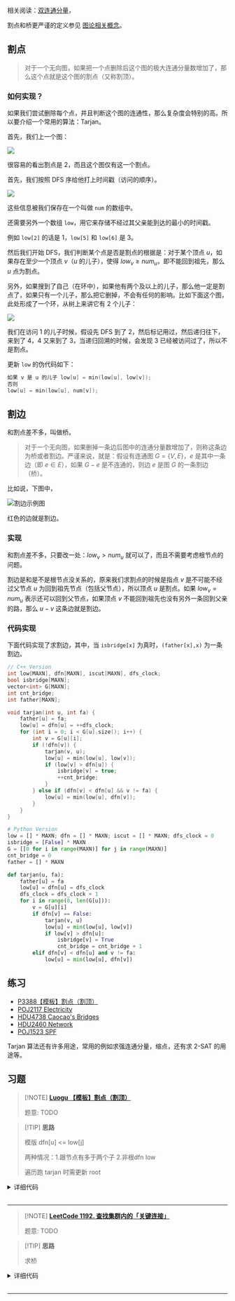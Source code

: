 
相关阅读：[双连通分量](./bcc.md)，

割点和桥更严谨的定义参见 [图论相关概念](./concept.md)。

## 割点

> 对于一个无向图，如果把一个点删除后这个图的极大连通分量数增加了，那么这个点就是这个图的割点（又称割顶）。

### 如何实现？

如果我们尝试删除每个点，并且判断这个图的连通性，那么复杂度会特别的高。所以要介绍一个常用的算法：Tarjan。

首先，我们上一个图：

![](./images/cut1.svg)

很容易的看出割点是 2，而且这个图仅有这一个割点。

首先，我们按照 DFS 序给他打上时间戳（访问的顺序）。

![](./images/cut2.svg)

这些信息被我们保存在一个叫做 `num` 的数组中。

还需要另外一个数组 `low`，用它来存储不经过其父亲能到达的最小的时间戳。

例如 `low[2]` 的话是 1，`low[5]` 和 `low[6]` 是 3。

然后我们开始 DFS，我们判断某个点是否是割点的根据是：对于某个顶点 $u$，如果存在至少一个顶点 $v$（$u$ 的儿子），使得 $low_v \geq num_u$，即不能回到祖先，那么 $u$ 点为割点。

另外，如果搜到了自己（在环中），如果他有两个及以上的儿子，那么他一定是割点了，如果只有一个儿子，那么把它删掉，不会有任何的影响。比如下面这个图，此处形成了一个环，从树上来讲它有 2 个儿子：

![](./images/cut3.svg)

我们在访问 1 的儿子时候，假设先 DFS 到了 2，然后标记用过，然后递归往下，来到了 4，4 又来到了 3，当递归回溯的时候，会发现 3 已经被访问过了，所以不是割点。

更新 `low` 的伪代码如下：

```cpp
如果 v 是 u 的儿子 low[u] = min(low[u], low[v]);
否则
low[u] = min(low[u], num[v]);
```

## 割边

和割点差不多，叫做桥。

> 对于一个无向图，如果删掉一条边后图中的连通分量数增加了，则称这条边为桥或者割边。严谨来说，就是：假设有连通图 $G=\{V,E\}$，$e$ 是其中一条边（即 $e \in E$），如果 $G-e$ 是不连通的，则边 $e$ 是图 $G$ 的一条割边（桥）。

比如说，下图中，

![割边示例图](./images/bridge1.svg)

红色的边就是割边。

### 实现

和割点差不多，只要改一处：$low_v>num_u$ 就可以了，而且不需要考虑根节点的问题。

割边是和是不是根节点没关系的，原来我们求割点的时候是指点 $v$ 是不可能不经过父节点 $u$ 为回到祖先节点（包括父节点），所以顶点 $u$ 是割点。如果 $low_v=num_u$ 表示还可以回到父节点，如果顶点 $v$ 不能回到祖先也没有另外一条回到父亲的路，那么 $u-v$ 这条边就是割边。

### 代码实现

下面代码实现了求割边，其中，当 `isbridge[x]` 为真时，`(father[x],x)` 为一条割边。

```cpp
// C++ Version
int low[MAXN], dfn[MAXN], iscut[MAXN], dfs_clock;
bool isbridge[MAXN];
vector<int> G[MAXN];
int cnt_bridge;
int father[MAXN];

void tarjan(int u, int fa) {
    father[u] = fa;
    low[u] = dfn[u] = ++dfs_clock;
    for (int i = 0; i < G[u].size(); i++) {
        int v = G[u][i];
        if (!dfn[v]) {
            tarjan(v, u);
            low[u] = min(low[u], low[v]);
            if (low[v] > dfn[u]) {
                isbridge[v] = true;
                ++cnt_bridge;
            }
        } else if (dfn[v] < dfn[u] && v != fa) {
            low[u] = min(low[u], dfn[v]);
        }
    }
}
```

```python
# Python Version
low = [] * MAXN; dfn = [] * MAXN; iscut = [] * MAXN; dfs_clock = 0
isbridge = [False] * MAXN
G = [[0 for i in range(MAXN)] for j in range(MAXN)]
cnt_bridge = 0
father = [] * MAXN

def tarjan(u, fa):
    father[u] = fa
    low[u] = dfn[u] = dfs_clock
    dfs_clock = dfs_clock + 1
    for i in range(0, len(G[u])):
        v = G[u][i]
        if dfn[v] == False:
            tarjan(v, u)
            low[u] = min(low[u], low[v])
            if low[v] > dfn[u]:
                isbridge[v] = True
                cnt_bridge = cnt_bridge + 1
        elif dfn[v] < dfn[u] and v != fa:
            low[u] = min(low[u], dfn[v])
```

## 练习

- [P3388【模板】割点（割顶）](https://www.luogu.com.cn/problem/P3388)
- [POJ2117 Electricity](https://vjudge.net/problem/POJ-2117)
- [HDU4738 Caocao's Bridges](https://vjudge.net/problem/HDU-4738)
- [HDU2460 Network](https://vjudge.net/problem/HDU-2460)
- [POJ1523 SPF](https://vjudge.net/problem/POJ-1523)

Tarjan 算法还有许多用途，常用的例如求强连通分量，缩点，还有求 2-SAT 的用途等。

## 习题

> [!NOTE] **[Luogu 【模板】割点（割顶）](https://www.luogu.com.cn/problem/P3388)**
> 
> 题意: TODO

> [!TIP] **思路**
> 
> 模版 dfn[u] <= low[j]
> 
> 两种情况：1.跟节点有多于两个子 2.非根dfn low
> 
> 遍历跑 tarjan 时需更新 root

<details>
<summary>详细代码</summary>
<!-- tabs:start -->

##### **C++**

```cpp
#include <bits/stdc++.h>
using namespace std;

// 割点 存在于无向图中
// 1. 对于根节点 有两颗以上的子树 就是割点
// 2. 非根节点对于其子 v 有 low[v] >= dfn[u]  则 u 是割点

const int N = 2e4 + 10, M = 2e5 + 10;

int n, m, cnt;
int h[N], e[M], ne[M], idx;

int dfn[N], low[N], timestamp;
bool cut[N];
int root;

void init() {
    memset(h, -1, sizeof h);
    idx = 0;
}

void add(int a, int b) {
    e[idx] = b, ne[idx] = h[a], h[a] = idx ++ ;
}

void tarjan(int u) {
    dfn[u] = low[u] = ++ timestamp;
    // 此处不需要得到双连通分量dcc 所以不需要栈
    
    if (u == root && h[u] == -1)
        return;
    
    int cnt = 0;
    for (int i = h[u]; ~i; i = ne[i]) {
        int j = e[i];
        if (!dfn[j]) {
            tarjan(j);
            low[u] = min(low[u], low[j]);
            if (dfn[u] <= low[j]) {
                cnt ++ ;
                if (u != root || cnt > 1)
                    cut[u] = true;
                // ... 其他题目在此处理dcc
            }
        } else
            low[u] = min(low[u], dfn[j]);
    }
    // 其他题目 还可在此处理cnt 表示切掉本节点后有多少个分量
}

int main() {
    init();
    
    cin >> n >> m;
    while (m -- ) {
        int a, b;
        cin >> a >> b;
        add(a, b), add(b, a);
    }
    
    // ATTENTION
    for (root = 1; root <= n; ++ root )
        if (!dfn[root])
            tarjan(root);
    
    int res = 0;
    for (int i = 1; i <= n; ++ i )
        if (cut[i])
            res ++ ;
    cout << res << endl;
    for (int i = 1; i <= n; ++ i )
        if (cut[i])
            cout << i << ' ';
    cout << endl;
    
    return 0;
}
```

##### **Python**

```python

```

<!-- tabs:end -->
</details>

<br>

* * *

> [!NOTE] **[LeetCode 1192. 查找集群内的「关键连接」](https://leetcode-cn.com/problems/critical-connections-in-a-network/)**
> 
> 题意: TODO

> [!TIP] **思路**
> 
> 求桥

<details>
<summary>详细代码</summary>
<!-- tabs:start -->

##### **C++**

```cpp
class Solution {
public:
    vector<vector<int>> v;
    vector<int> dfn, low;
    int timestamps;
    vector<vector<int>> ret;
    
    void tarjan(int x, int fa) {
        dfn[x] = low[x] = ++ timestamps;
        for (auto y : v[x]) {
            if (y == fa) continue;
            if (!dfn[y]) {
                tarjan(y, x);
                low[x] = min(low[x], low[y]);
                if (low[y] > dfn[x]) ret.push_back({x, y});
            } else low[x] = min(low[x], dfn[y]);
        }
    }
    
    vector<vector<int>> criticalConnections(int n, vector<vector<int>>& connections) {
        v = vector<vector<int>>(n);
        dfn = low = vector<int>(n);
        timestamps = 0;
        ret.clear();
        for (auto e : connections) {
            v[e[0]].push_back(e[1]);
            v[e[1]].push_back(e[0]);
        }
        for (int i = 0; i < n; ++ i )
            if (!dfn[i]) tarjan(i, -1);
        return ret;
    }
};
```

##### **Python**

```python

```

<!-- tabs:end -->
</details>

<br>

* * *